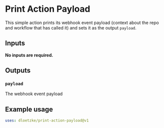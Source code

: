 # Print Action Payload

This simple action prints its webhook event payload (context about the repo and workflow that has called it) and sets it as the output `payload`.

## Inputs

**No inputs are required.**

## Outputs

### `payload`

The webhook event payload

## Example usage

```yaml
uses: dloetzke/print-action-payload@v1
```